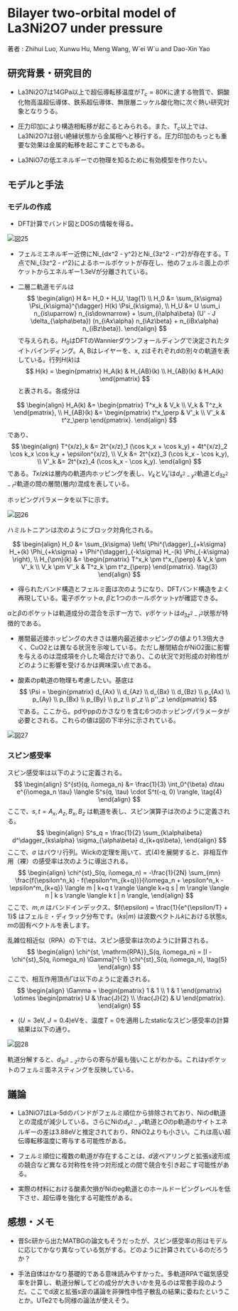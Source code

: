 # Bilayer two-orbital model of La3Ni2O7 under pressure

著者 : Zhihui Luo, Xunwu Hu, Meng Wang, W´ei W´u and Dao-Xin Yao

## 研究背景・研究目的
- La3Ni2O7は14GPa以上で超伝導転移温度が$T_c = 80$Kに達する物質で、銅酸化物高温超伝導体、鉄系超伝導体、無限層ニッケル酸化物に次ぐ熱い研究対象となりうる。
- 圧力印加により構造相転移が起こるとみられる。また、$T_c$以上では、La3Ni2O7は弱い絶縁状態から金属相へと移行する。圧力印加のもっとも重要な効果は金属的転移を起こすことでもある。

- La3NiO7の低エネルギーでの物理を知るために有効模型を作りたい。

## モデルと手法
### モデルの作成
- DFT計算でバンド図とDOSの情報を得る。

![図25](image-25.png)

- フェルミエネルギー近傍にNi_{dx^2 - y^2}とNi_{3z^2 - r^2}が存在する。T点でNi_{3z^2 - r^2}によるホールポケットが存在し、他のフェルミ面上のポケットからエネルギー1.3eVが分離されている。

- 二層二軌道モデルは
$$
\begin{align}
H &= H_0 + H_U, \tag{1} \\
H_0 &= \sum_{k\sigma} \Psi_{k\sigma}^{\dagger} H(k) \Psi_{k\sigma}, \\
H_U &= U \sum_i n_{is\uparrow} n_{is\downarrow} + \sum_{i\alpha\beta} (U' - J \delta_{\alpha\beta}) (n_{iAx\alpha} n_{iAz\beta} + n_{iBx\alpha} n_{iBz\beta}).
\end{align}
$$
で与えられる。$H_0$はDFTのWannierダウンフォールディングで決定されたタイトバインディング。A, Bはレイヤーを、x, zはそれぞれdの別々の軌道を表している。行列$H(k)$は
$$
H(k) = \begin{pmatrix}
H_A(k) & H_{AB}(k) \\
H_{AB}(k) & H_A(k)
\end{pmatrix}
$$
と表される。各成分は

$$
\begin{align}
H_A(k) &= \begin{pmatrix}
T^x_k & V_k \\
V_k & T^z_k
\end{pmatrix}, \\
H_{AB}(k) &= \begin{pmatrix}
t^x_\perp & V'_k \\
V'_k & t^z_\perp
\end{pmatrix}.
\end{align}
$$

であり、
$$
\begin{align}
T^{x/z}_k &= 2t^{x/z}_1 (\cos k_x + \cos k_y) + 4t^{x/z}_2 \cos k_x \cos k_y + \epsilon^{x/z}, \\
V_k &= 2t^{xz}_3 (\cos k_x - \cos k_y), \\
V'_k &= 2t^{xz}_4 (\cos k_x - \cos k_y).
\end{align}
$$
である。$Tx/zk$は層内の軌道内ホッピングを表し、$V_k$と$V_k'$は$d_{x^2 - y^2}$軌道と$d_{3z^2 - r^2}$軌道の間の層間(層内)混成を表している。

ホッピングパラメータを以下に示す。

![図26](image-26.png)

ハミルトニアンは次のようにブロック対角化される。

$$
\begin{align}
H_0 &= \sum_{k\sigma} \left( \Phi^{\dagger}_{+k\sigma} H_+(k) \Phi_{+k\sigma} + \Phi^{\dagger}_{-k\sigma} H_-(k) \Phi_{-k\sigma} \right), \\
H_{\pm}(k) &= \begin{pmatrix}
T^x_k \pm t^x_{\perp} & V_k \pm V'_k \\
V_k \pm V'_k & T^z_k \pm t^z_{\perp}
\end{pmatrix}. \tag{3}
\end{align}
$$

- 得られたバンド構造とフェルミ面は次のようになり、DFTバンド構造をよく再現している。電子ポケット$\alpha$, $\beta$と1つのホールポケット$\gamma$が確認できる。

$\alpha$と$\beta$のポケットは軌道成分の混合を示す一方で、$\gamma$ポケットは$d_{3z^2 - r^2}$状態が特徴的である。

- 層間最近接ホッピングの大きさは層内最近接ホッピングの値より1.3倍大きく、CuO2とは異なる状況を示唆している。ただし層間結合がNiO2面に影響を与えるのは混成項を介した場合だけであり、この状況で対形成の対称性がどのように影響を受けるかは興味深い点である。

- 酸素のp軌道の物理も考慮したい。基底は
$$
\Psi = \begin{pmatrix}
d_{Ax} \\
d_{Az} \\
d_{Bx} \\
d_{Bz} \\
p_{Ax} \\
p_{Ay} \\
p_{Bx} \\
p_{By} \\
p_z \\
p'_z \\
p''_z
\end{pmatrix}
$$
である。ここから。pdやppのかさなりを含む6つのホッピングパラメータが必要とされる。これらの値は図の下半分に示されている。

![図27](image-27.png)

### スピン感受率
スピン感受率は以下のように定義される。
$$
\begin{align}
S^{st}(q, i\omega_n) &= \frac{1}{3} \int_0^{\beta} d\tau e^{i\omega_n \tau} \langle S^s(q, \tau) \cdot S^t(-q, 0) \rangle, \tag{4}
\end{align}
$$
ここで、$s, t = A_x, A_z, B_x, B_z$ は軌道を表し、スピン演算子は次のように定義される。
$$
\begin{align}
S^s_q = \frac{1}{2} \sum_{k\alpha\beta} d^\dagger_{ks\alpha} \sigma_{\alpha\beta} d_{k+qs\beta},
\end{align}
$$
ここで、$\sigma$ はパウリ行列。Wickの定理を用いて、式(4)を展開すると、非相互作用（裸）の感受率は次のように導出される。
$$
\begin{align}
\chi^{st}_S(q, i\omega_n) = -\frac{1}{2N} \sum_{mn} \frac{f(\epsilon^n_k) - f(\epsilon^m_{k+q})}{i\omega_n + \epsilon^n_k - \epsilon^m_{k+q}} \langle m | k+q t \rangle \langle k+q s | m \rangle \langle n | k s \rangle \langle k t | n \rangle,
\end{align}
$$
ここで、$m, n$ はバンドインデックス、$f(\epsilon) = \frac{1}{e^{\epsilon/T} + 1}$ はフェルミ・ディラック分布です。$\langle ks | m \rangle$ は波数ベクトル$k$における状態$s, m$の固有ベクトルを表します。

乱雑位相近似（RPA）の下では、スピン感受率は次のように計算される。
$$
\begin{align}
\chi^{st, \mathrm{RPA}}_S(q, i\omega_n) = [I - \chi^{st}_S(q, i\omega_n) \Gamma]^{-1} \chi^{st}_S(q, i\omega_n), \tag{5}
\end{align}
$$
ここで、相互作用頂点$\Gamma$は以下のように定義される。
$$
\begin{align}
\Gamma = \begin{pmatrix}
1 & 1 \\
1 & 1
\end{pmatrix} \otimes \begin{pmatrix}
U & \frac{J}{2} \\
\frac{J}{2} & U
\end{pmatrix}.
\end{align}
$$

- $(U = 3$eV, $J = 0.4)$eVを、温度$T = 0$を適用したstaticなスピン感受率の計算結果は以下の通り。

![図28](image-28.png)

軌道分解すると、$d_{3r^2-z^2}$からの寄与が最も強いことがわかる。これは$\gamma$ポケットのフェルミ面ネスティングを反映している。

## 議論
- La3NiO7はLa-5dのバンドがフェルミ順位から排除されており、Niのd軌道との混成が減少している。さらにNiの$d_{x^2-y^2}$軌道と$O$のp軌道のサイトエネルギーの差は3.88eVと推定されており、RNiO2よりも小さい。これは高い超伝導転移温度に寄与する可能性がある。

- フェルミ順位に複数の軌道が存在することは、$d$波ペアリングと拡張s波形成の競合など異なる対称性を持つ対形成との間で競合を引き起こす可能性がある。

- 実際の材料における酸素欠損がNiのeg軌道とのホールドーピングレベルを低下させ、超伝導を強化する可能性がある。

## 感想・メモ
- 昔Sc研から出たMATBGの論文もそうだったが、スピン感受率の形はモデルに応じてかなり異なっている気がする。どのように計算されているのだろうか？

- 手法自体はかなり基礎的である意味読みやすかった。多軌道RPAで磁気感受率を計算し、軌道分解してどの成分が大きいかを見るのは常套手段のようだ。ここでd波と拡張s波の議論を非弾性中性子散乱の結果に委ねたということか。UTe2でも同様の論法が使えそう。